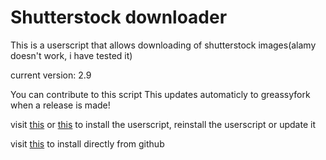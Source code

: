 # Shutterstock downloader

This is a userscript that allows downloading of shutterstock images(alamy doesn't work, i have tested it)

current version: 2.9

You can contribute to this script
This updates automaticly to greassyfork when a release is made!

visit [this](https://greasyfork.org/en/scripts/423327-shutterstock-downloader-for-tampermonke-or-taplmonke) or [this](https://github.com/MXP2095onetechguy/shutterstock-downloader/blob/main/Script.user.js) to install the userscript, reinstall the userscript or update it

visit [this](https://github.com/MXP2095onetechguy/shutterstock-downloader/raw/main/Script.user.js) to install directly from github
